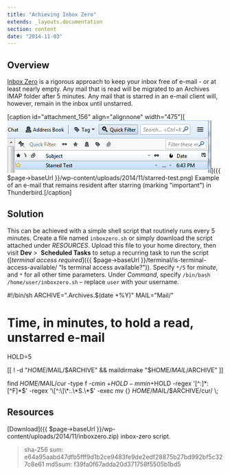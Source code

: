 ```yaml
---
title: "Achieving Inbox Zero"
extends: _layouts.documentation
section: content
date: "2014-11-03"
---
```


## Overview

[Inbox Zero](http://www.43folders.com/izero) is a rigorous approach to keep your inbox free of e-mail - or at least nearly empty. Any mail that is read will be migrated to an Archives IMAP folder after 5 minutes. Any mail that is starred in an e-mail client will, however, remain in the inbox until unstarred.

\[caption id="attachment\_156" align="alignnone" width="475"\][![Example of an e-mail that remains resident after starring in Thunderbird.](images/starred-test.png)]({{ $page->baseUrl }}/wp-content/uploads/2014/11/starred-test.png) Example of an e-mail that remains resident after starring (marking "important") in Thunderbird.\[/caption\]

## Solution

This can be achieved with a simple shell script that routinely runs every 5 minutes. Create a file named `inboxzero.sh` or simply download the script attached under _RESOURCES_. Upload this file to your home directory, then visit **Dev** >  **Scheduled Tasks** to setup a recurring task to run the script ([_terminal access required_]({{ $page->baseUrl }}/terminal/is-terminal-access-available/ "Is terminal access available?")). Specify `*/5` for _minute_, and `*` for all other time parameters. Under _Command_, specify `/bin/bash /home/user/inboxzero.sh` – replace `user` with your username.

#!/bin/sh
ARCHIVE=".Archives.$(date +%Y)"
MAIL="Mail/"
# Time, in minutes, to hold a read, unstarred e-mail
HOLD=5

\[\[ ! -d "$HOME/$MAIL/$ARCHIVE" && maildirmake "$HOME/$MAIL/$ARCHIVE" \]\]

find $HOME/$MAIL/cur -type f -cmin +$HOLD -mmin +$HOLD -regex '\[^:\]\*:\[^F\]\*$' -regex '\[^:\]\*:.\*S.\*$' -exec mv {} $HOME/$MAIL/$ARCHIVE/cur/ \\;

## Resources

[Download]({{ $page->baseUrl }}/wp-content/uploads/2014/11/inboxzero.zip) inbox-zero script.

> sha-256 sum: e64a95aabd47dfb5fff9d1b2ce9483fe9de2edf28875b27bd992bf5c327c8e61
> md5sum: f39fa0f67adda20d371758f5505b1bd5
